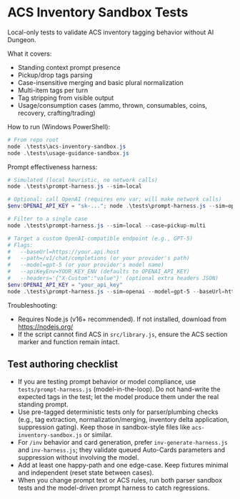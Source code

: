 # ACS Inventory Sandbox Tests

Local-only tests to validate ACS inventory tagging behavior without AI Dungeon.

What it covers:
- Standing context prompt presence
- Pickup/drop tags parsing
- Case-insensitive merging and basic plural normalization
- Multi-item tags per turn
- Tag stripping from visible output
- Usage/consumption cases (ammo, thrown, consumables, coins, recovery, crafting/trading)

How to run (Windows PowerShell):

```powershell
# From repo root
node .\tests\acs-inventory-sandbox.js
node .\tests\usage-guidance-sandbox.js
```

Prompt effectiveness harness:

```powershell
# Simulated (local heuristic, no network calls)
node .\tests\prompt-harness.js --sim=local

# Optional: call OpenAI (requires env var; will make network calls)
$env:OPENAI_API_KEY = "sk-..."; node .\tests\prompt-harness.js --sim=openai --model gpt-4o-mini

# Filter to a single case
node .\tests\prompt-harness.js --sim=local --case=pickup-multi

# Target a custom OpenAI-compatible endpoint (e.g., GPT-5)
# Flags:
#   --baseUrl=https://your.api.host
#   --path=/v1/chat/completions (or your provider's path)
#   --model=gpt-5 (or your provider's model name)
#   --apiKeyEnv=YOUR_KEY_ENV (defaults to OPENAI_API_KEY)
#   --headers='{"X-Custom":"value"}' (optional extra headers JSON)
$env:OPENAI_API_KEY = "your_api_key"
node .\tests\prompt-harness.js --sim=openai --model=gpt-5 --baseUrl=https://api.openai.com --path=/v1/chat/completions
```

Troubleshooting:
- Requires Node.js (v16+ recommended). If not installed, download from https://nodejs.org/
- If the script cannot find ACS in `src/library.js`, ensure the ACS section marker and function remain intact.

## Test authoring checklist

- If you are testing prompt behavior or model compliance, use `tests/prompt-harness.js` (model-in-the-loop). Do not hand-write the expected tags in the test; let the model produce them under the real standing prompt.
- Use pre-tagged deterministic tests only for parser/plumbing checks (e.g., tag extraction, normalization/merging, inventory delta application, suppression gating). Keep those in sandbox-style files like `acs-inventory-sandbox.js` or similar.
- For `/inv` behavior and card generation, prefer `inv-generate-harness.js` and `inv-harness.js`; they validate queued Auto-Cards parameters and suppression without involving the model.
- Add at least one happy-path and one edge-case. Keep fixtures minimal and independent (reset state between cases).
- When you change prompt text or ACS rules, run both parser sandbox tests and the model-driven prompt harness to catch regressions.

